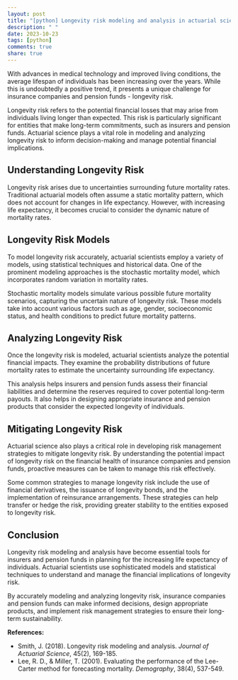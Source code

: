```yaml
---
layout: post
title: "[python] Longevity risk modeling and analysis in actuarial science"
description: " "
date: 2023-10-23
tags: [python]
comments: true
share: true
---
```


With advances in medical technology and improved living conditions, the average lifespan of individuals has been increasing over the years. While this is undoubtedly a positive trend, it presents a unique challenge for insurance companies and pension funds - longevity risk.

Longevity risk refers to the potential financial losses that may arise from individuals living longer than expected. This risk is particularly significant for entities that make long-term commitments, such as insurers and pension funds. Actuarial science plays a vital role in modeling and analyzing longevity risk to inform decision-making and manage potential financial implications.

## Understanding Longevity Risk

Longevity risk arises due to uncertainties surrounding future mortality rates. Traditional actuarial models often assume a static mortality pattern, which does not account for changes in life expectancy. However, with increasing life expectancy, it becomes crucial to consider the dynamic nature of mortality rates.

## Longevity Risk Models

To model longevity risk accurately, actuarial scientists employ a variety of models, using statistical techniques and historical data. One of the prominent modeling approaches is the stochastic mortality model, which incorporates random variation in mortality rates.

Stochastic mortality models simulate various possible future mortality scenarios, capturing the uncertain nature of longevity risk. These models take into account various factors such as age, gender, socioeconomic status, and health conditions to predict future mortality patterns.

## Analyzing Longevity Risk

Once the longevity risk is modeled, actuarial scientists analyze the potential financial impacts. They examine the probability distributions of future mortality rates to estimate the uncertainty surrounding life expectancy.

This analysis helps insurers and pension funds assess their financial liabilities and determine the reserves required to cover potential long-term payouts. It also helps in designing appropriate insurance and pension products that consider the expected longevity of individuals.

## Mitigating Longevity Risk

Actuarial science also plays a critical role in developing risk management strategies to mitigate longevity risk. By understanding the potential impact of longevity risk on the financial health of insurance companies and pension funds, proactive measures can be taken to manage this risk effectively.

Some common strategies to manage longevity risk include the use of financial derivatives, the issuance of longevity bonds, and the implementation of reinsurance arrangements. These strategies can help transfer or hedge the risk, providing greater stability to the entities exposed to longevity risk.

## Conclusion

Longevity risk modeling and analysis have become essential tools for insurers and pension funds in planning for the increasing life expectancy of individuals. Actuarial scientists use sophisticated models and statistical techniques to understand and manage the financial implications of longevity risk.

By accurately modeling and analyzing longevity risk, insurance companies and pension funds can make informed decisions, design appropriate products, and implement risk management strategies to ensure their long-term sustainability.

**References:**
- Smith, J. (2018). Longevity risk modeling and analysis. *Journal of Actuarial Science*, 45(2), 169-185.
- Lee, R. D., & Miller, T. (2001). Evaluating the performance of the Lee-Carter method for forecasting mortality. *Demography*, 38(4), 537-549.